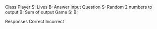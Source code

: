Class
  Player
    S: Lives
    B: Answer input
  Question
    S: Random 2 numbers to output
    B: Sum of output
  Game
    S:
    B:

Responses
  Correct
  Incorrect


